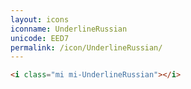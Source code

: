 ```yaml
---
layout: icons
iconname: UnderlineRussian
unicode: EED7
permalink: /icon/UnderlineRussian/
---
```


``` html
<i class="mi mi-UnderlineRussian"></i>
```
